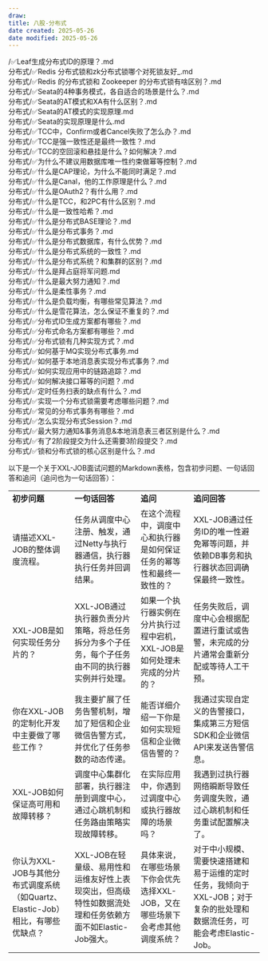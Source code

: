```yaml
---
draw:
title: 八股-分布式
date created: 2025-05-26
date modified: 2025-05-26
---
```


/✅Leaf生成分布式ID的原理？.md  
分布式/✅Redis 分布式锁和zk分布式锁哪个对死锁友好_.md  
分布式/✅Redis 的分布式锁和 Zookeeper 的分布式锁有啥区别？.md  
分布式/✅Seata的4种事务模式，各自适合的场景是什么？.md  
分布式/✅Seata的AT模式和XA有什么区别？.md  
分布式/✅Seata的AT模式的实现原理.md  
分布式/✅Seata的实现原理是什么.md  
分布式/✅TCC中，Confirm或者Cancel失败了怎么办？.md  
分布式/✅TCC是强一致性还是最终一致性？.md  
分布式/✅TCC的空回滚和悬挂是什么？如何解决？.md  
分布式/✅为什么不建议用数据库唯一性约束做幂等控制？.md  
分布式/✅什么是CAP理论，为什么不能同时满足？.md  
分布式/✅什么是Canal，他的工作原理是什么？.md  
分布式/✅什么是OAuth2？有什么用？.md  
分布式/✅什么是TCC，和2PC有什么区别？.md  
分布式/✅什么是一致性哈希？.md  
分布式/✅什么是分布式BASE理论？.md  
分布式/✅什么是分布式事务？.md  
分布式/✅什么是分布式数据库，有什么优势？.md  
分布式/✅什么是分布式系统的一致性？.md  
分布式/✅什么是分布式系统？和集群的区别？.md  
分布式/✅什么是拜占庭将军问题.md  
分布式/✅什么是最大努力通知？.md  
分布式/✅什么是柔性事务？.md  
分布式/✅什么是负载均衡，有哪些常见算法？.md  
分布式/✅什么是雪花算法，怎么保证不重复的？.md  
分布式/✅分布式ID生成方案都有哪些？.md  
分布式/✅分布式命名方案都有哪些？.md  
分布式/✅分布式锁有几种实现方式？.md  
分布式/✅如何基于MQ实现分布式事务.md  
分布式/✅如何基于本地消息表实现分布式事务？.md  
分布式/✅如何实现应用中的链路追踪？.md  
分布式/✅如何解决接口幂等的问题？.md  
分布式/✅定时任务扫表的缺点有什么？.md  
分布式/✅实现一个分布式锁需要考虑哪些问题？.md  
分布式/✅常见的分布式事务有哪些？.md  
分布式/✅怎么实现分布式Session？.md  
分布式/✅最大努力通知&事务消息&本地消息表三者区别是什么？.md  
分布式/✅有了2阶段提交为什么还需要3阶段提交？.md  
分布式/✅锁和分布式锁的核心区别是什么？.md

以下是一个关于XXL-JOB面试问题的Markdown表格，包含初步问题、一句话回答和追问（追问也为一句话回答）：

|   |   |   |   |
|---|---|---|---|
|**初步问题**|**一句话回答**|**追问**|**追问回答**|
|请描述XXL-JOB的整体调度流程。|任务从调度中心注册、触发，通过Netty与执行器通信，执行器执行任务并回调结果。|在这个流程中，调度中心和执行器是如何保证任务的幂等性和最终一致性的？|XXL-JOB通过任务ID的唯一性避免幂等问题，并依赖DB事务和执行器状态回调确保最终一致性。|
|XXL-JOB是如何实现任务分片的？|XXL-JOB通过执行器负责分片策略，将总任务拆分为多个子任务，每个子任务由不同的执行器实例并行处理。|如果一个执行器实例在分片执行过程中宕机，XXL-JOB是如何处理未完成的分片的？|任务失败后，调度中心会根据配置进行重试或告警，未完成的分片通常会重新分配或等待人工干预。|
|你在XXL-JOB的定制化开发中主要做了哪些工作？|我主要扩展了任务告警机制，增加了短信和企业微信告警方式，并优化了任务参数的动态传递。|能否详细介绍一下你是如何实现短信和企业微信告警的？|我通过实现自定义的告警接口，集成第三方短信SDK和企业微信API来发送告警信息。|
|XXL-JOB如何保证高可用和故障转移？|调度中心集群化部署，执行器注册到调度中心，通过心跳机制和任务路由策略实现故障转移。|在实际应用中，你遇到过调度中心或执行器故障的场景吗？|我遇到过执行器网络瞬断导致任务调度失败，通过心跳机制和任务重试配置解决了。|
|你认为XXL-JOB与其他分布式调度系统（如Quartz、Elastic-Job）相比，有哪些优缺点？|XXL-JOB在轻量级、易用性和运维友好性上表现突出，但高级特性如数据流处理和任务依赖方面不如Elastic-Job强大。|具体来说，在哪些场景下你会优先选择XXL-JOB，又在哪些场景下会考虑其他调度系统？|对于中小规模、需要快速搭建和易于运维的定时任务，我倾向于XXL-JOB；对于复杂的批处理和数据流任务，可能会考虑Elastic-Job。|
